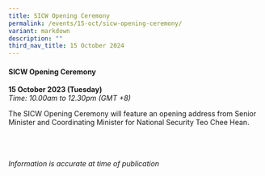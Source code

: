 ```yaml
---
title: SICW Opening Ceremony
permalink: /events/15-oct/sicw-opening-ceremony/
variant: markdown
description: ""
third_nav_title: 15 October 2024
---
```

#### **SICW Opening Ceremony**

**15 October 2023 (Tuesday)**  
*Time: 10.00am to 12.30pm (GMT +8)*

The SICW Opening Ceremony will feature an opening address from Senior Minister and Coordinating Minister for National Security Teo Chee Hean. 

<br><br><br>
*Information is accurate at time of publication*